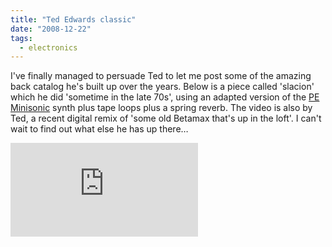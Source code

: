 ```yaml
---
title: "Ted Edwards classic"
date: "2008-12-22"
tags: 
  - electronics
---
```


I've finally managed to persuade Ted to let me post some of the amazing back catalog he's built up over the years. Below is a piece called 'slacion' which he did 'sometime in the late 70s', using an adapted version of the [PE Minisonic](http://pcbunn.cacr.caltech.edu/jjb/Synthesizers/Minisonic2/default.htm) synth plus tape loops plus a spring reverb. The video is also by Ted, a recent digital remix of 'some old Betamax that's up in the loft'. I can't wait to find out what else he has up there…

<iframe class="youtube-video" src="https://www.youtube.com/embed/wrJ3cSXfiqY" title="YouTube video player" frameBorder="0" allow="accelerometer; autoplay; clipboard-write; encrypted-media; gyroscope; picture-in-picture; web-share" referrerpolicy="strict-origin-when-cross-origin" allowFullScreen></iframe>

